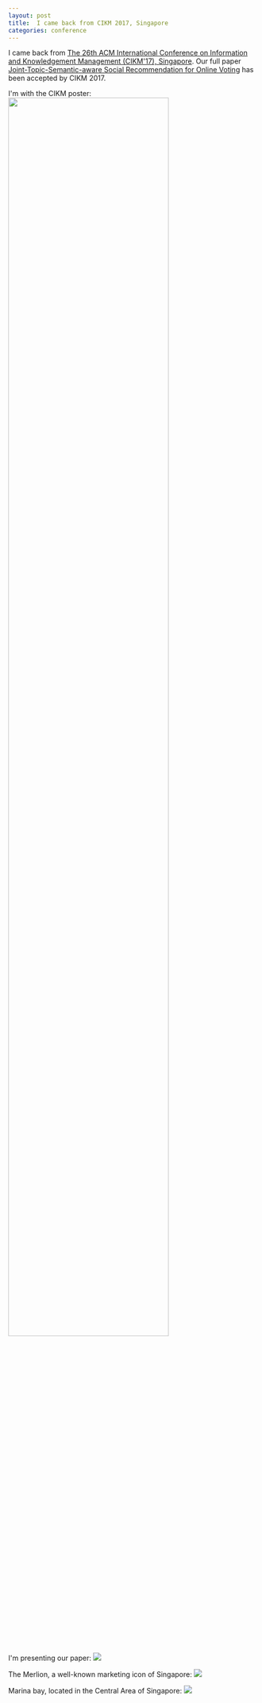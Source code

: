 ```yaml
---
layout: post
title:  I came back from CIKM 2017, Singapore
categories: conference
---
```


I came back from [The 26th ACM International Conference on Information and Knowledgement Management (CIKM'17), Singapore](http://cikm2017.org/). Our full paper [Joint-Topic-Semantic-aware Social Recommendation for Online Voting](https://hwwang55.github.io/files/2017-CIKM-JTSMF.pdf) has been accepted by CIKM 2017.

I'm with the CIKM poster:
<img src="https://github.com/hwwang55/hwwang55.github.io/blob/master/_posts/pic/2017-11-17-conference-poster.jpg?raw=true" width="80%" />

I'm presenting our paper:
<img src="https://github.com/hwwang55/hwwang55.github.io/blob/master/_posts/pic/2017-11-17-presentation.jpg?raw=true" />

The Merlion, a well-known marketing icon of Singapore:
<img src="https://github.com/hwwang55/hwwang55.github.io/blob/master/_posts/pic/2017-11-17-merlion.jpg?raw=true" />

Marina bay, located in the Central Area of Singapore:
<img src="https://github.com/hwwang55/hwwang55.github.io/blob/master/_posts/pic/2017-11-17-marina-bay.jpg?raw=true" />
